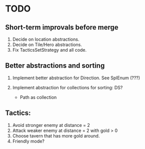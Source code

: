 # TODO

## Short-term improvals before merge
1. Decide on location abstractions.
1. Decide on Tile/Hero abstractions.
1. Fix TacticsSetStrategy and all code.

## Better abstractions and sorting

1. Implement better abstraction for Direction. See SplEnum (???)

1. Implement abstraction for collections for sorting: DS?
    * Path as collection

## Tactics:

1. Avoid stronger enemy at distance = 2
1. Attack weaker enemy at distance = 2 with gold > 0
2. Choose tavern that has more gold around.
3. Friendly mode?
